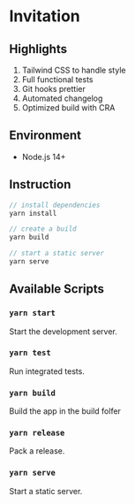 # Invitation

## Highlights

1. Tailwind CSS to handle style
2. Full functional tests
3. Git hooks prettier
4. Automated changelog
5. Optimized build with CRA

## Environment

- Node.js 14+

## Instruction

```ts
// install dependencies
yarn install

// create a build
yarn build

// start a static server
yarn serve
```

## Available Scripts

### `yarn start`

Start the development server.

### `yarn test`

Run integrated tests.

### `yarn build`

Build the app in the build folfer

### `yarn release`

Pack a release.

### `yarn serve`

Start a static server.
